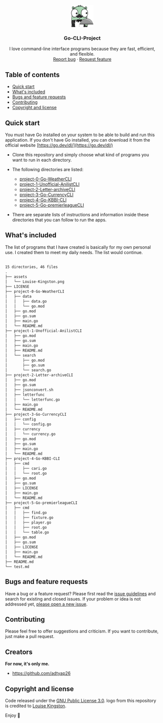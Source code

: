 <p align="center">
  <a href="https://github.com/adtyap26/Go-Command-Line-Interface-Project">
    <img src="https://github.com/adtyap26/Go-Command-Line-Interface-Project/blob/main/assets/Louise-Kingston.png" alt="Logo" width=72 height=72>
  </a>

  <h3 align="center">Go-CLI-Project</h3>

  <p align="center">
    I love command-line interface programs because they are fast, efficient, and flexible.
    <br>
    <a href="https://github.com/adtyap26/Go-Command-Line-Interface-Project/issues/new">Report bug</a>
    ·
    <a href="https://github.com/adtyap26/Go-Command-Line-Interface-Project/issues/new">Request feature</a>
  </p>
</p>


## Table of contents

- [Quick start](#quick-start)
- [What's included](#whats-included)
- [Bugs and feature requests](#bugs-and-feature-requests)
- [Contributing](#contributing)
- [Copyright and license](#copyright-and-license)


## Quick start

You must have Go installed on your system to be able to build and run this application. If you don't have Go installed, you can download it from the official website [https://go.dev/dl/](https://go.dev/dl/)


- Clone this repository and simply choose what kind of programs you want to run in each directory.
- The following directories are listed:
  - [project-0-Go-WeatherCLI](https://github.com/adtyap26/Go-Command-Line-Interface-Project/tree/main/project-0-Go-WeatherCLI)
  - [project-1-Unofficial-AnilistCLI](https://github.com/adtyap26/Go-Command-Line-Interface-Project/tree/main/project-1-Unofficial-AnilistCLI)
  - [project-2-Letter-archiveCLI](https://github.com/adtyap26/Go-Command-Line-Interface-Project/tree/main/project-2-Letter-archiveCLI)
  - [project-3-Go-CurrencyCLI](https://github.com/adtyap26/Go-Command-Line-Interface-Project/tree/main/project-3-Go-CurrencyCLI)
  - [project-4-Go-KBBI-CLI](https://github.com/adtyap26/Go-Command-Line-Interface-Project/tree/main/project-4-Go-KBBI-CLI)
  - [project-5-Go-premierleagueCLI](https://github.com/adtyap26/Go-Command-Line-Interface-Project/tree/main/project-5-Go-premierleagueCLI)
  
- There are separate lists of instructions and information inside these directories that you can follow to run the apps. 

## What's included

The list of programs that I have created is basically for my own personal use. I created them to meet my daily needs. The list would continue.
 
```  

15 directories, 46 files
.
├── assets
│   └── Louise-Kingston.png
├── LICENSE
├── project-0-Go-WeatherCLI
│   ├── data
│   │   ├── data.go
│   │   └── go.mod
│   ├── go.mod
│   ├── go.sum
│   ├── main.go
│   └── README.md
├── project-1-Unofficial-AnilistCLI
│   ├── go.mod
│   ├── go.sum
│   ├── main.go
│   ├── README.md
│   └── search
│       ├── go.mod
│       ├── go.sum
│       └── search.go
├── project-2-Letter-archiveCLI
│   ├── go.mod
│   ├── go.sum
│   ├── jsonconvert.sh
│   ├── letterfunc
│   │   └── letterfunc.go
│   ├── main.go
│   └── README.md
├── project-3-Go-CurrencyCLI
│   ├── config
│   │   └── config.go
│   ├── currency
│   │   └── currency.go
│   ├── go.mod
│   ├── go.sum
│   ├── main.go
│   └── README.md
├── project-4-Go-KBBI-CLI
│   ├── cmd
│   │   ├── cari.go
│   │   └── root.go
│   ├── go.mod
│   ├── go.sum
│   ├── LICENSE
│   ├── main.go
│   └── README.md
├── project-5-Go-premierleagueCLI
│   ├── cmd
│   │   ├── find.go
│   │   ├── fixture.go
│   │   ├── player.go
│   │   ├── root.go
│   │   └── table.go
│   ├── go.mod
│   ├── go.sum
│   ├── LICENSE
│   ├── main.go
│   └── README.md
├── README.md
└── test.md

```

## Bugs and feature requests

Have a bug or a feature request? Please first read the [issue guidelines](https://reponame/blob/master/CONTRIBUTING.md) and search for existing and closed issues. If your problem or idea is not addressed yet, [please open a new issue](https://reponame/issues/new).

## Contributing

Please feel free to offer suggestions and criticism. If you want to contribute, just make a pull request.

## Creators

**For now, it's only me.**

- <https://github.com/adtyap26>


## Copyright and license

Code released under the [GNU Public License 3.0](https://github.com/adtyap26/Go-Command-Line-Interface-Project/blob/main/LICENSE).
logo from this repository is credited to [Louise Kingston](https://www.pngitem.com/userpic/7976/).

Enjoy :metal:
